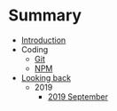 # Summary

- [Introduction](README.md)
- Coding
  - [Git](coding/git/git.md)
  - [NPM](coding/npm/npm.md)
- [Looking back](looking-back/looking-back.md)
  - 2019
    - [2019 September](looking-back/2019/2019-september.md)
